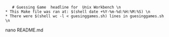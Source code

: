        # Guessing Game  headline for  Unix Workbench \n
	* This Make file was ran at: $(shell date +%Y-%m-%d:%H:%M:%S) \n
	* There were $(shell wc -l < guesinggames.sh) lines in guesinggames.sh \n

nano README.md
    


